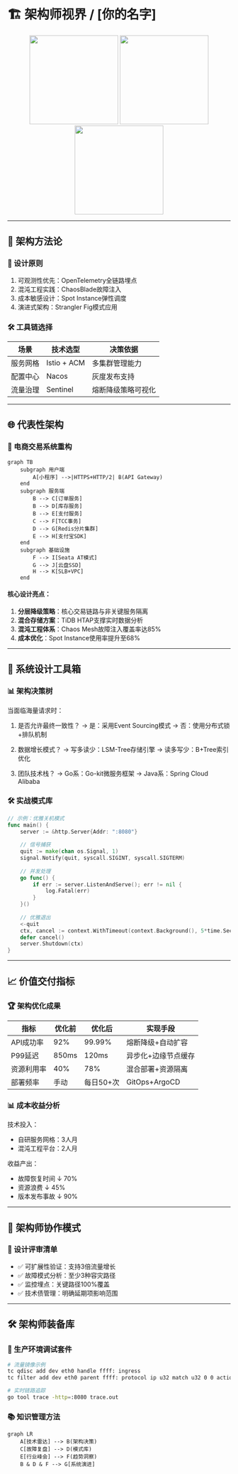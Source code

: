 # 🏗️ 架构师视界 / [你的名字] 

<div align="center">
  <img src="https://img.shields.io/badge/🏛️-系统架构师-6c757d?style=flat-square" width="200">
  <img src="https://img.shields.io/badge/⚙️-云原生设计-343a40?style=flat-square" width="200">
  <img src="https://img.shields.io/badge/🔗-分布式系统-495057?style=flat-square" width="200">
</div>

---

## 🎯 架构方法论
### 📐 设计原则

1. 可观测性优先：OpenTelemetry全链路埋点
2. 混沌工程实践：ChaosBlade故障注入
3. 成本敏感设计：Spot Instance弹性调度
4. 演进式架构：Strangler Fig模式应用

### 🛠️ 工具链选择

| 场景           | 技术选型                | 决策依据                 |
|----------------|-------------------------|--------------------------|
| 服务网格       | Istio + ACM             | 多集群管理能力           |
| 配置中心       | Nacos                   | 灰度发布支持             |
| 流量治理       | Sentinel                | 熔断降级策略可视化       |


---

## 🌐 代表性架构
### 🚢 电商交易系统重构

```mermaid
graph TB
    subgraph 用户端
        A[小程序] -->|HTTPS+HTTP/2| B(API Gateway)
    end
    subgraph 服务端
        B --> C[订单服务]
        B --> D[库存服务]
        B --> E[支付服务]
        C --> F[TCC事务]
        D --> G[Redis分片集群]
        E --> H[支付宝SDK]
    end
    subgraph 基础设施
        F --> I[Seata AT模式]
        G --> J[云盘SSD]
        H --> K[SLB+VPC]
    end
```

#### 核心设计亮点：
1. **分层降级策略**：核心交易链路与非关键服务隔离
2. **混合存储方案**：TiDB HTAP支撑实时数据分析
3. **混沌工程体系**：Chaos Mesh故障注入覆盖率达85%
4. **成本优化**：Spot Instance使用率提升至68%

---

## 🧩 系统设计工具箱
### 📊 架构决策树

当面临海量请求时：
1. 是否允许最终一致性？ 
   → 是：采用Event Sourcing模式
   → 否：使用分布式锁+排队机制

2. 数据增长模式？
   → 写多读少：LSM-Tree存储引擎
   → 读多写少：B+Tree索引优化

3. 团队技术栈？
   → Go系：Go-kit微服务框架
   → Java系：Spring Cloud Alibaba


### 🛠️ 实战模式库
```go
// 示例：优雅关机模式
func main() {
    server := &http.Server{Addr: ":8080"}
    
    // 信号捕获
    quit := make(chan os.Signal, 1)
    signal.Notify(quit, syscall.SIGINT, syscall.SIGTERM)
    
    // 并发处理
    go func() {
        if err := server.ListenAndServe(); err != nil {
            log.Fatal(err)
        }
    }()
    
    // 优雅退出
    <-quit
    ctx, cancel := context.WithTimeout(context.Background(), 5*time.Second)
    defer cancel()
    server.Shutdown(ctx)
}
```

---

## 📈 价值交付指标
### 🏆 架构优化成果

| 指标           | 优化前 | 优化后 | 实现手段                  |
|----------------|--------|--------|---------------------------|
| API成功率      | 92%    | 99.99% | 熔断降级+自动扩容         |
| P99延迟        | 850ms  | 120ms  | 异步化+边缘节点缓存       |
| 资源利用率     | 40%    | 78%    | 混合部署+资源隔离         |
| 部署频率       | 手动   | 每日50+次 | GitOps+ArgoCD           |

### 📊 成本收益分析

技术投入： 
- 自研服务网格：3人月
- 混沌工程平台：2人月

收益产出：
- 故障恢复时间 ↓ 70%
- 资源浪费 ↓ 45%
- 版本发布事故 ↓ 90%

---

## 🤝 架构师协作模式

### 🔄 设计评审清单

- ✅ 可扩展性验证：支持3倍流量增长
- ✅ 故障模式分析：至少3种容灾路径
- ✅ 监控埋点：关键路径100%覆盖
- ✅ 技术债管理：明确延期项影响范围

---

## 🛠️ 架构师装备库

### 🧰 生产环境调试套件
```bash
# 流量镜像示例
tc qdisc add dev eth0 handle ffff: ingress
tc filter add dev eth0 parent ffff: protocol ip u32 match u32 0 0 action mirred egress mirror dev eth1

# 实时链路追踪
go tool trace -http=:8080 trace.out
```

### 📚 知识管理方法
```mermaid
graph LR
    A[技术雷达] --> B(架构决策)
    C[故障复盘] --> D(模式库)
    E[行业峰会] --> F(趋势洞察)
    B & D & F --> G[系统演进]
```

